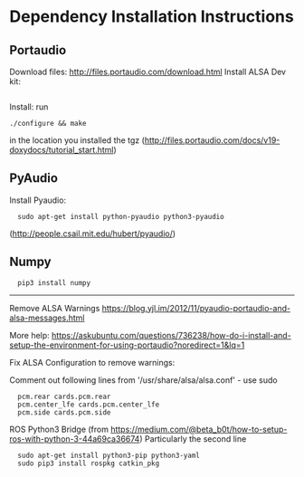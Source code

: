 # Dependency Installation Instructions

## Portaudio
Download files: http://files.portaudio.com/download.html
Install ALSA Dev kit:
``` sudo apt-get install libasound2-dev
```
Install: run
```
./configure && make
```
in the location you installed the tgz
(http://files.portaudio.com/docs/v19-doxydocs/tutorial_start.html)

## PyAudio
Install Pyaudio:  
```
  sudo apt-get install python-pyaudio python3-pyaudio
  ```
(http://people.csail.mit.edu/hubert/pyaudio/)

## Numpy
```
  pip3 install numpy
  ```

----------------------------------------------

Remove ALSA Warnings
https://blog.yjl.im/2012/11/pyaudio-portaudio-and-alsa-messages.html

More help: https://askubuntu.com/questions/736238/how-do-i-install-and-setup-the-environment-for-using-portaudio?noredirect=1&lq=1

Fix ALSA Configuration to remove warnings:

Comment out following lines from '/usr/share/alsa/alsa.conf' - use sudo
```
  pcm.rear cards.pcm.rear
  pcm.center_lfe cards.pcm.center_lfe
  pcm.side cards.pcm.side
  ```

ROS Python3 Bridge (from https://medium.com/@beta_b0t/how-to-setup-ros-with-python-3-44a69ca36674)
Particularly the second line
```
  sudo apt-get install python3-pip python3-yaml
  sudo pip3 install rospkg catkin_pkg
  ```
